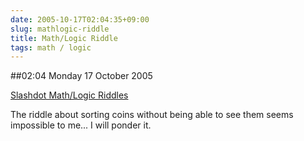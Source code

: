 ```yaml
---
date: 2005-10-17T02:04:35+09:00
slug: mathlogic-riddle
title: Math/Logic Riddle
tags: math / logic
---
```


##02:04 Monday 17 October 2005

[Slashdot Math/Logic Riddles](http://ask.slashdot.org/article.pl?sid=05/10/16/0152240)

The riddle about sorting coins without being able to see them seems impossible to me... I will ponder it.

